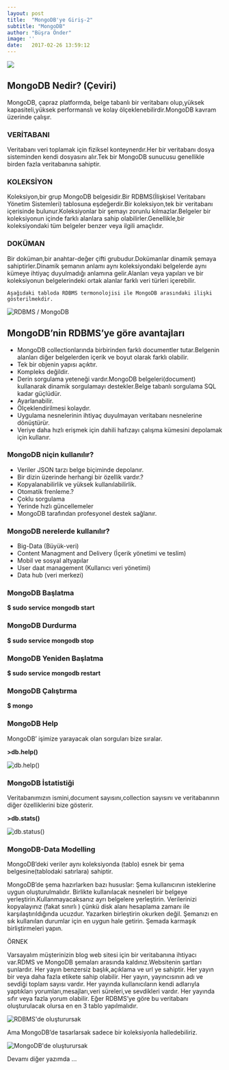 ```yaml
---
layout: post
title:  "MongoDB'ye Giriş-2"
subtitle: "MongoDB"
author: "Büşra Önder"
image: ''
date:   2017-02-26 13:59:12
---
```

<img src="/img/mongodb.png">

## MongoDB Nedir? (Çeviri)

MongoDB, çapraz platformda, belge tabanlı bir veritabanı olup,yüksek kapasiteli,yüksek performanslı ve kolay ölçeklenebilirdir.MongoDB kavram üzerinde çalışır.

### VERİTABANI
	
Veritabanı veri toplamak için fiziksel konteynerdır.Her bir veritabanı  dosya sisteminden kendi dosyasını alır.Tek bir MongoDB sunucusu genellikle birden fazla veritabanına sahiptir.

### KOLEKSİYON

Koleksiyon,bir grup MongoDB belgesidir.Bir RDBMS(İlişkisel Veritabanı Yönetim Sistemleri) tablosuna eşdeğerdir.Bir koleksiyon,tek bir veritabanı içerisinde bulunur.Koleksiyonlar bir şemayı zorunlu kılmazlar.Belgeler bir koleksiyonun içinde farklı alanlara sahip olabilirler.Genellikle,bir koleksiyondaki tüm belgeler benzer veya ilgili amaçlıdır.

### DOKÜMAN

Bir doküman,bir anahtar-değer çifti grubudur.Dokümanlar dinamik şemaya sahiptirler.Dinamik şemanın anlamı aynı koleksiyondaki belgelerde  aynı kümeye ihtiyaç duyulmadığı anlamına gelir.Alanları veya yapıları ve bir koleksiyonun belgelerindeki ortak alanlar farklı veri türleri içerebilir.

	Aşağıdaki tabloda RDBMS termonolojisi ile MongoDB arasındaki ilişki gösterilmekdir.

![RDBMS / MongoDB](/img/rdbms-mongodb.png)

## MongoDB’nin  RDBMS’ye göre avantajları

* MongoDB collectionlarında birbirinden farklı documentler tutar.Belgenin alanları diğer belgelerden içerik ve boyut olarak farklı olabilir.
* Tek bir objenin yapısı açıktır.
* Kompleks değildir.
* Derin sorgulama yeteneği vardır.MongoDB belgeleri(document) kullanarak dinamik sorgulamayı destekler.Belge tabanlı sorgulama SQL kadar güçlüdür.
* Ayarlanabilir.
* Ölçeklendirilmesi kolaydır.
* Uygulama nesnelerinin ihtiyaç duyulmayan veritabanı nesnelerine dönüştürür.
* Veriye daha hızlı erişmek için dahili hafızayı çalışma kümesini depolamak için kullanır.

### MongoDB niçin kullanılır?

* Veriler JSON tarzı belge biçiminde depolanır.
* Bir dizin üzerinde herhangi bir özellik vardır.?
* Kopyalanabilirlik ve yüksek kullanılabilirlik.
* Otomatik frenleme.?
* Çoklu sorgulama
* Yerinde hızlı güncellemeler
* MongoDB tarafından profesyonel destek sağlanır.

### MongoDB nerelerde kullanılır?
* Big-Data (Büyük-veri)
* Content Managment and Delivery (İçerik yönetimi ve teslim)
* Mobil ve sosyal altyapılar
* User daat management (Kullanıcı veri yönetimi)
* Data hub (veri merkezi)

### MongoDB Başlatma

<b> $ sudo service mongodb start </b>

### MongoDB Durdurma

<b>	$ sudo service mongodb stop </b>

### MongoDB Yeniden Başlatma

<b>	$ sudo service mongodb restart </b>

### MongoDB Çalıştırma

<b>	$ mongo </b>


### MongoDB Help

MongoDB’ işimize yarayacak olan sorguları bize sıralar.

<b>	>db.help() </b>

![db.help() ](/img/dbhelp.png)

### MongoDB İstatistiği
	
Veritabanımızın ismini,document sayısını,collection sayısını ve veritabanının diğer özelliklerini bize gösterir.

<b>	>db.stats() </b>

![db.status()](img/dbstats.png)

### MongoDB-Data Modelling
	
MongoDB’deki veriler aynı koleksiyonda (tablo) esnek bir şema belgesine(tablodaki satırlara) sahiptir.

MongoDB’de şema hazırlarken bazı hususlar:
Şema kullanıcının isteklerine uygun oluşturulmalıdır.
Birlikte kullanılacak nesneleri bir belgeye yerleştirin.Kullanmayacaksanız ayrı belgelere yerleştirin.
Verilerinizi kopyalayınız (fakat sınırlı ) çünkü disk alanı hesaplama zamanı ile karşılaştırıldığında ucuzdur.
Yazarken birleştirin okurken değil.
Şemanızı en sık kullanılan durumlar için en uygun hale getirin.
Şemada karmaşık birliştirmeleri yapın.

ÖRNEK

Varsayalım   müşterinizin blog web sitesi için bir veritabanına ihtiyacı var.RDMS ve MongoDB şemaları arasında kaldınız.Websitenin şartları şunlardır.
Her yayın benzersiz başlık,açıklama ve url ye sahiptir.
Her yayın bir veya daha fazla etikete sahip olabilir.
Her yayın, yayıncısının adı ve sevdiği toplam sayısı vardır.
Her yayında kullanıcıların kendi adlarıyla yaptıkları yorumları,mesajları,veri süreleri,ve sevdikleri vardır.
Her yayında sıfır veya fazla yorum olabilir.
Eğer RDBMS’ye göre bu veritabanı oluşturulacak olursa en en 3 tablo yapılmalıdır.

![RDBMS'de oluşturursak](img/dbRDBMS.png)

Ama MongoDB’de tasarlarsak sadece bir koleksiyonla halledebiliriz.

![MongoDB'de oluşturursak](img/dbMongo.png)

Devamı diğer yazımda ...
